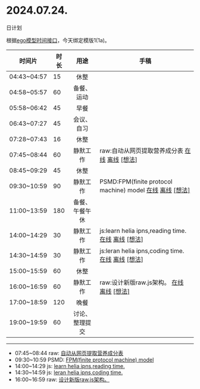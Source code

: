 # 2024.07.24.
日计划

根据[ego模型时间接口](https://gitee.com/hyg/blog/blob/master/timeflow.md)，今天绑定模版1(1a)。

| 时间片 | 时长 | 用途 | 手稿 |
| --- | --- | :---: | --- |
| 04:43~04:57 | 15 | 休整 |  |
| 04:58~05:57 | 60 | 备餐、运动 |  |
| 05:58~06:42 | 45 | 早餐 |  |
| 06:43~07:27 | 45 | 会议、自习 |  |
| 07:28~07:43 | 16 | 休整 |  |
| 07:45~08:44 | 60 | 静默工作 | raw:自动从网页提取营养成分表 [在线](http://simp.ly/p/xtgD4F) [离线](../../draft/2024/07/20240724074500.md) <a href="mailto:huangyg@mars22.com?subject=关于2024.07.24.[raw:自动从网页提取营养成分表]任务&body=日期: 20240724%0D%0A序号: 5%0D%0A手稿:../../draft/2024/07/20240724074500.md%0D%0A---请勿修改邮件主题及以上内容 从下一行开始写您的想法---%0D%0A">[想法]</a> |
| 08:45~09:29 | 45 | 休整 |  |
| 09:30~10:59 | 90 | 静默工作 | PSMD:FPM(finite protocol machine) model [在线](http://simp.ly/p/j1SspP) [离线](../../draft/2024/07/20240724093000.md) <a href="mailto:huangyg@mars22.com?subject=关于2024.07.24.[PSMD:FPM(finite protocol machine) model]任务&body=日期: 20240724%0D%0A序号: 7%0D%0A手稿:../../draft/2024/07/20240724093000.md%0D%0A---请勿修改邮件主题及以上内容 从下一行开始写您的想法---%0D%0A">[想法]</a> |
| 11:00~13:59 | 180 | 备餐、午餐午休 |  |
| 14:00~14:29 | 30 | 静默工作 | js:learn helia ipns,reading time. [在线](http://simp.ly/p/8t3vlk) [离线](../../draft/2024/07/20240724140000.md) <a href="mailto:huangyg@mars22.com?subject=关于2024.07.24.[js:learn helia ipns,reading time.]任务&body=日期: 20240724%0D%0A序号: 9%0D%0A手稿:../../draft/2024/07/20240724140000.md%0D%0A---请勿修改邮件主题及以上内容 从下一行开始写您的想法---%0D%0A">[想法]</a> |
| 14:30~14:59 | 30 | 静默工作 | js:leran helia ipns,coding time. [在线](http://simp.ly/p/5k9gJy) [离线](../../draft/2024/07/20240724143000.md) <a href="mailto:huangyg@mars22.com?subject=关于2024.07.24.[js:leran helia ipns,coding time.]任务&body=日期: 20240724%0D%0A序号: 10%0D%0A手稿:../../draft/2024/07/20240724143000.md%0D%0A---请勿修改邮件主题及以上内容 从下一行开始写您的想法---%0D%0A">[想法]</a> |
| 15:00~15:59 | 60 | 休整 |  |
| 16:00~16:59 | 60 | 静默工作 | raw:设计新版raw.js架构。 [在线](http://simp.ly/p/4QDThK) [离线](../../draft/2024/07/20240724160000.md) <a href="mailto:huangyg@mars22.com?subject=关于2024.07.24.[raw:设计新版raw.js架构。]任务&body=日期: 20240724%0D%0A序号: 12%0D%0A手稿:../../draft/2024/07/20240724160000.md%0D%0A---请勿修改邮件主题及以上内容 从下一行开始写您的想法---%0D%0A">[想法]</a> |
| 17:00~18:59 | 120 | 晚餐 |  |
| 19:00~19:59 | 60 | 讨论、整理提交 |  |

---

- 07:45~08:44	raw: [自动从网页提取营养成分表](../../draft/2024/07/20240724074500.md)
- 09:30~10:59	PSMD: [FPM(finite protocol machine) model](../../draft/2024/07/20240724093000.md)
- 14:00~14:29	js: [learn helia ipns,reading time.](../../draft/2024/07/20240724140000.md)
- 14:30~14:59	js: [leran helia ipns,coding time.](../../draft/2024/07/20240724143000.md)
- 16:00~16:59	raw: [设计新版raw.js架构。](../../draft/2024/07/20240724160000.md)

